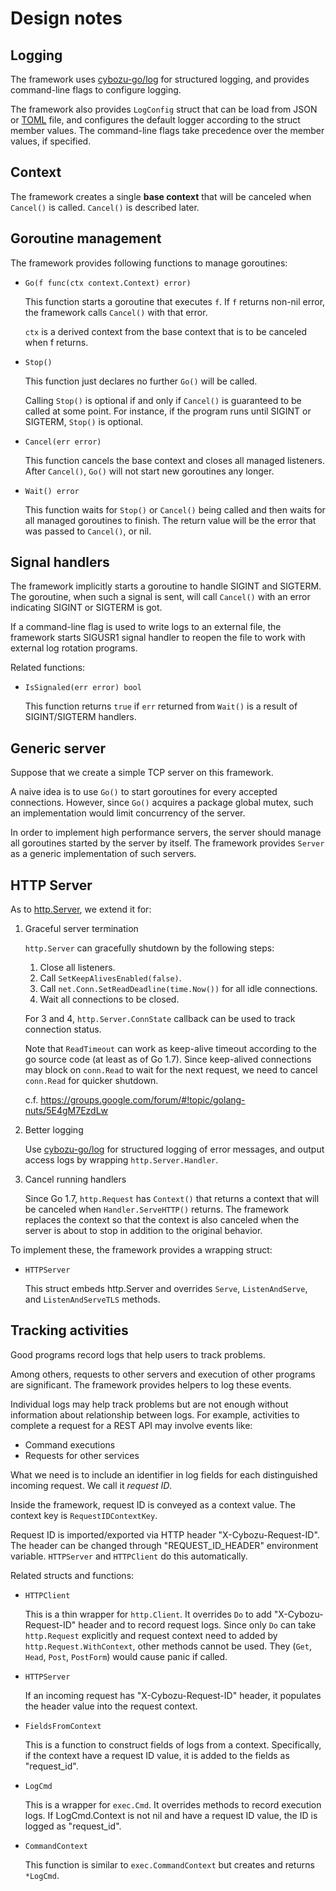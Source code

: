 Design notes
============

Logging
-------

The framework uses [cybozu-go/log][log] for structured logging, and
provides command-line flags to configure logging.

The framework also provides `LogConfig` struct that can be load from
JSON or [TOML][] file, and configures the default logger according to
the struct member values.  The command-line flags take precedence
over the member values, if specified.

Context
-------

The framework creates a single **base context** that will be canceled
when `Cancel()` is called.  `Cancel()` is described later.

Goroutine management
--------------------

The framework provides following functions to manage goroutines:

* `Go(f func(ctx context.Context) error)`

    This function starts a goroutine that executes `f`.  If `f` returns
    non-nil error, the framework calls `Cancel()` with that error.

    `ctx` is a derived context from the base context that is to be
    canceled when f returns.

* `Stop()`

    This function just declares no further `Go()` will be called.

    Calling `Stop()` is optional if and only if `Cancel()` is
    guaranteed to be called at some point.  For instance, if the
    program runs until SIGINT or SIGTERM, `Stop()` is optional.

* `Cancel(err error)`

    This function cancels the base context and closes all managed
    listeners.  After `Cancel()`, `Go()` will not start new goroutines
    any longer.

* `Wait() error`

    This function waits for `Stop()` or `Cancel()` being called and then
    waits for all managed goroutines to finish.  The return value will be
    the error that was passed to `Cancel()`, or nil.

Signal handlers
---------------

The framework implicitly starts a goroutine to handle SIGINT and SIGTERM.
The goroutine, when such a signal is sent, will call `Cancel()` with an
error indicating SIGINT or SIGTERM is got.

If a command-line flag is used to write logs to an external file, the
framework starts SIGUSR1 signal handler to reopen the file to work with
external log rotation programs.

Related functions:

* `IsSignaled(err error) bool`

    This function returns `true` if `err` returned from `Wait()` is
    a result of SIGINT/SIGTERM handlers.

Generic server
--------------

Suppose that we create a simple TCP server on this framework.

A naive idea is to use `Go()` to start goroutines for every accepted
connections.  However, since `Go()` acquires a package global mutex,
such an implementation would limit concurrency of the server.

In order to implement high performance servers, the server should
manage all goroutines started by the server by itself.  The framework
provides `Server` as a generic implementation of such servers.

HTTP Server
-----------

As to [http.Server](https://golang.org/pkg/net/http/#Server), we extend it for:

1. Graceful server termination

    `http.Server` can gracefully shutdown by the following steps:

    1. Close all listeners.
    2. Call `SetKeepAlivesEnabled(false)`.
    3. Call `net.Conn.SetReadDeadline(time.Now())` for all idle connections.
    4. Wait all connections to be closed.

    For 3 and 4, `http.Server.ConnState` callback can be used to track
    connection status.

    Note that `ReadTimeout` can work as keep-alive timeout according
    to the go source code (at least as of Go 1.7).  Since keep-alived
    connections may block on `conn.Read` to wait for the next request,
    we need to cancel `conn.Read` for quicker shutdown.

    c.f. https://groups.google.com/forum/#!topic/golang-nuts/5E4gM7EzdLw

2. Better logging

    Use [cybozu-go/log][log] for structured logging of error messages,
    and output access logs by wrapping `http.Server.Handler`.

3. Cancel running handlers

    Since Go 1.7, `http.Request` has `Context()` that returns a context
    that will be canceled when `Handler.ServeHTTP()` returns.  The
    framework replaces the context so that the context is also canceled
    when the server is about to stop in addition to the original behavior.

To implement these, the framework provides a wrapping struct:

* `HTTPServer`

    This struct embeds http.Server and overrides `Serve`, `ListenAndServe`,
    and `ListenAndServeTLS` methods.

Tracking activities
-------------------

Good programs record logs that help users to track problems.

Among others, requests to other servers and execution of other programs
are significant.  The framework provides helpers to log these events.

Individual logs may help track problems but are not enough without
information about relationship between logs.  For example, activities
to complete a request for a REST API may involve events like:

- Command executions
- Requests for other services

What we need is to include an identifier in log fields for each
distinguished incoming request.  We call it *request ID*.

Inside the framework, request ID is conveyed as a context value.
The context key is `RequestIDContextKey`.

Request ID is imported/exported via HTTP header "X-Cybozu-Request-ID".
The header can be changed through "REQUEST_ID_HEADER" environment variable.
`HTTPServer` and `HTTPClient` do this automatically.

Related structs and functions:

* `HTTPClient`

    This is a thin wrapper for `http.Client`.  It overrides `Do` to
    add "X-Cybozu-Request-ID" header and to record request logs.
    Since only `Do` can take `http.Request` explicitly and request
    context need to added by `http.Request.WithContext`, other methods
    cannot be used.  They (`Get`, `Head`, `Post`, `PostForm`) would
    cause panic if called.

* `HTTPServer`

    If an incoming request has "X-Cybozu-Request-ID" header, it
    populates the header value into the request context.

* `FieldsFromContext`

    This is a function to construct fields of logs from a context.
    Specifically, if the context have a request ID value, it is
    added to the fields as "request_id".

* `LogCmd`

    This is a wrapper for `exec.Cmd`.  It overrides methods to
    record execution logs.  If LogCmd.Context is not nil and
    have a request ID value, the ID is logged as "request_id".

* `CommandContext`

    This function is similar to `exec.CommandContext` but creates
    and returns `*LogCmd`.


[log]: https://github.com/cybozu-go/log/
[TOML]: https://github.com/toml-lang/toml
